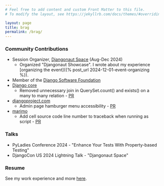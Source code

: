 ```yaml
---
# Feel free to add content and custom Front Matter to this file.
# To modify the layout, see https://jekyllrb.com/docs/themes/#overriding-theme-defaults

layout: page
title: brag
permalink: /brag/
---
```


### Community Contributions
- Session Organizer, [Djangonaut Space](https://djangonaut.space) (Aug-Dec 2024)
    - Organized "Djangonaut Showcase". I wrote about my experience [organizing the event]({% post_url 2024-12-01-event-organizing %}).
- Member of the [Django Software Foundation](https://www.djangoproject.com/foundation/individual-members/)
- [Django core](https://github.com/django/django)
    - Removed unnecessary join in QuerySet.count() and exists() on a many to many relation - [PR](http://github.com/django/django/pull/17811)
- [djangoproject.com](https://github.com/django/djangoproject.com)
    - Admin page hamburger menu accessibility - [PR](https://github.com/django/djangoproject.com/pull/1418)
- [marimo](https://github.com/marimo-team/marimo)
    - Add cell source code line number to traceback when running as script - [PR](https://github.com/marimo-team/marimo/pull/1799)

### Talks
- PyLadies Conference 2024 - "Enhance Your Tests With Property-based Testing"
- DjangoCon US 2024 Lightning Talk - "Djangonaut Space"


### Resume
See my work experience and more <a href="https://docs.google.com/document/d/1v65GI0p0C6Pi5Xb_TEzeIZVNdYfIQPm6BXcxCMe0ou4/edit?usp=sharing" target="_blank" rel="noopener noreferrer">here</a>.
